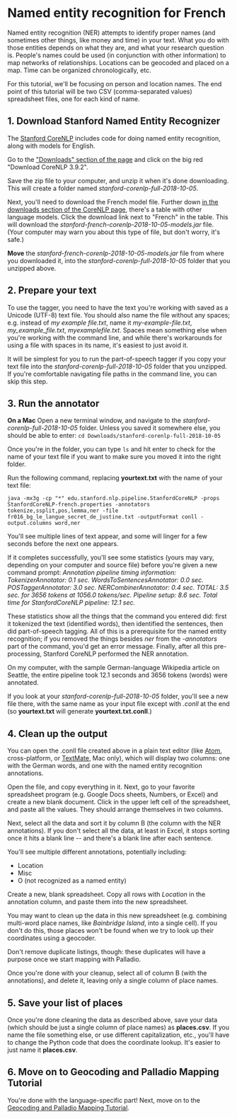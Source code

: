 # Named entity recognition for French
Named entity recognition (NER) attempts to identify proper names (and sometimes other things, like money and time) in your text. What you do with those entities depends on what they are, and what your research question is. People's names could be used (in conjunction with other information) to map networks of relationships. Locations can be geocoded and placed on a map. Time can be organized chronologically, etc.

For this tutorial, we'll be focusing on person and location names. The end point of this tutorial will be two CSV (comma-separated values) spreadsheet files, one for each kind of name.


## 1. Download Stanford Named Entity Recognizer
The [Stanford CoreNLP](https://stanfordnlp.github.io/CoreNLP/) includes code for doing named entity recognition, along with models for English.

Go to the ["Downloads" section of the page](https://stanfordnlp.github.io/CoreNLP/index.html#download) and click on the big red "Download CoreNLP 3.9.2".

Save the zip file to your computer, and unzip it when it's done downloading. This will create a folder named *stanford-corenlp-full-2018-10-05*.

Next, you'll need to download the French model file. Further down [in the downloads section of the CoreNLP page](https://stanfordnlp.github.io/CoreNLP/index.html#download), there's a table with other language models. Click the download link next to "French" in the table. This will download the *stanford-french-corenlp-2018-10-05-models.jar* file. (Your computer may warn you about this type of file, but don't worry, it's safe.)

**Move** the *stanford-french-corenlp-2018-10-05-models.jar* file from where you downloaded it, into the *stanford-corenlp-full-2018-10-05* folder that you unzipped above.


## 2. Prepare your text
To use the tagger, you need to have the text you're working with saved as a Unicode (UTF-8) text file. You should also name the file without any spaces; e.g. instead of *my example file.txt*, name it *my-example-file.txt*, *my_example_file.txt*, *myexamplefile.txt*. Spaces mean something else when you're working with the command line, and while there's workarounds for using a file with spaces in its name, it's easiest to just avoid it.

It will be simplest for you to run the part-of-speech tagger if you copy your text file into the _stanford-corenlp-full-2018-10-05_ folder that you unzipped. If you're comfortable navigating file paths in the command line, you can skip this step.

## 3. Run the annotator
**On a Mac**
Open a new terminal window, and navigate to the *stanford-corenlp-full-2018-10-05* folder. Unless you saved it somewhere else, you should be able to enter:
`cd Downloads/stanford-corenlp-full-2018-10-05`

Once you're in the folder, you can type `ls` and hit enter to check for the name of your text file if you want to make sure you moved it into the right folder.

Run the following command, replacing **yourtext.txt** with the name of your text file:

`java -mx3g -cp "*" edu.stanford.nlp.pipeline.StanfordCoreNLP -props StanfordCoreNLP-french.properties -annotators tokenize,ssplit,pos,lemma,ner -file fr016_bg_le_langue_secret_de_justine.txt -outputFormat conll -output.columns word,ner`

You'll see multiple lines of text appear, and some will linger for a few seconds before the next one appears.

If it completes successfully, you'll see some statistics (yours may vary, depending on your computer and source file) before you're given a new command prompt:
_Annotation pipeline timing information:_
_TokenizerAnnotator: 0.1 sec._
_WordsToSentencesAnnotator: 0.0 sec._
_POSTaggerAnnotator: 3.0 sec._
_NERCombinerAnnotator: 0.4 sec._
_TOTAL: 3.5 sec. for 3656 tokens at 1056.0 tokens/sec._
_Pipeline setup: 8.6 sec._
_Total time for StanfordCoreNLP pipeline: 12.1 sec._

These statistics show all the things that the command you entered did: first it tokenized the text (identified words), then identified the sentences, then did part-of-speech tagging. All of this is a prerequisite for the named entity recognition; if you removed the things besides *ner* from the *-annotators* part of the command, you'd get an error message. Finally, after all this pre-processing, Stanford CoreNLP performed the NER annotation. 

On my computer, with the sample German-language Wikipedia article on Seattle, the entire pipeline took 12.1 seconds and 3656 tokens (words) were annotated.

If you look at your *stanford-corenlp-full-2018-10-05* folder, you'll see a new file there, with the same name as your input file except with *.conll* at the end (so **yourtext.txt** will generate **yourtext.txt.conll**.)

## 4. Clean up the output
You can open the .conll file created above in a plain text editor (like [Atom](https://atom.io/), cross-platform, or [TextMate](https://macromates.com/), Mac only), which will display two columns: one with the German words, and one with the named entity recognition annotations.

Open the file, and copy everything in it. Next, go to your favorite spreadsheet program (e.g. Google Docs sheets, Numbers, or Excel) and create a new blank document. Click in the upper left cell of the spreadsheet, and paste all the values. They should arrange themselves in two columns.

Next, select all the data and sort it by column B (the column with the NER annotations). If you don't select all the data, at least in Excel, it stops sorting once it hits a blank line -- and there's a blank line after each sentence.

You'll see multiple different annotations, potentially including:

* Location
* Misc
* O (not recognized as a named entity)

Create a new, blank spreadsheet. Copy all rows with *Location* in the annotation column, and paste them into the new spreadsheet.

You may want to clean up the data in this new spreadsheet (e.g. combining multi-word place names, like *Bainbridge Island*, into a single cell). If you don't do this, those places won't be found when we try to look up their coordinates using a geocoder.

Don't remove duplicate listings, though: these duplicates will have a purpose once we start mapping with Palladio.

Once you're done with your cleanup, select all of column B (with the annotations), and delete it, leaving only a single column of place names.

## 5. Save your list of places
Once you're done cleaning the data as described above, save your data (which should be just a single column of place names) as **places.csv**. If you name the file something else, or use different capitalization, etc., you'll have to change the Python code that does the coordinate lookup. It's easier to just name it **places.csv**.

## 6. Move on to Geocoding and Palladio Mapping Tutorial
You're done with the language-specific part! Next, move on to the [Geocoding and Palladio Mapping Tutorial](/palladio/geocoding_palladio_mapping.md).
